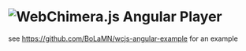 # <img alt="WebChimera.js Angular Player" src="https://raw.githubusercontent.com/jaruba/wcjs-logos/master/logos/small/wcjs-angular.png">

see https://github.com/BoLaMN/wcjs-angular-example for an example 

